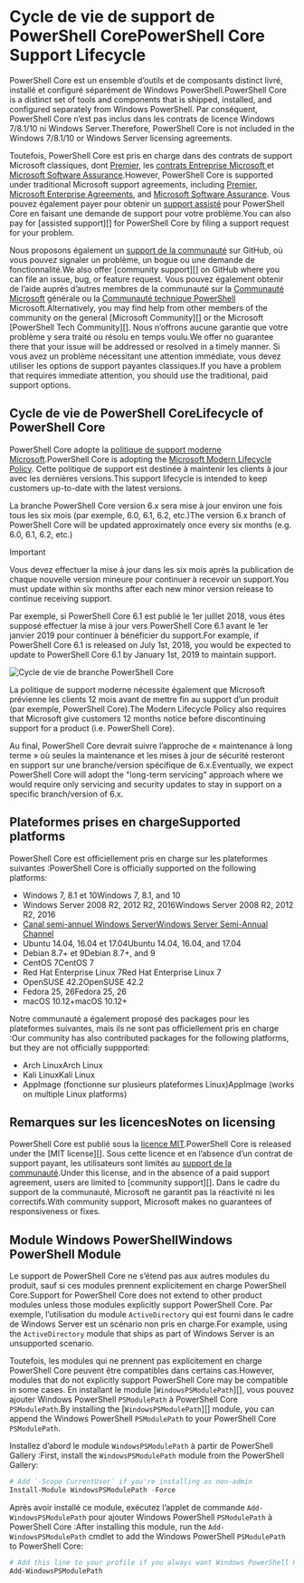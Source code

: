 # <a name="powershell-core-support-lifecycle"></a><span data-ttu-id="4f7dc-101">Cycle de vie de support de PowerShell Core</span><span class="sxs-lookup"><span data-stu-id="4f7dc-101">PowerShell Core Support Lifecycle</span></span>

<span data-ttu-id="4f7dc-102">PowerShell Core est un ensemble d’outils et de composants distinct livré, installé et configuré séparément de Windows PowerShell.</span><span class="sxs-lookup"><span data-stu-id="4f7dc-102">PowerShell Core is a distinct set of tools and components that is shipped, installed, and configured separately from Windows PowerShell.</span></span>
<span data-ttu-id="4f7dc-103">Par conséquent, PowerShell Core n’est pas inclus dans les contrats de licence Windows 7/8.1/10 ni Windows Server.</span><span class="sxs-lookup"><span data-stu-id="4f7dc-103">Therefore, PowerShell Core is not included in the Windows 7/8.1/10 or Windows Server licensing agreements.</span></span>

<span data-ttu-id="4f7dc-104">Toutefois, PowerShell Core est pris en charge dans des contrats de support Microsoft classiques, dont [Premier][], les [contrats Entreprise Microsoft ][enterprise-agreement] et [Microsoft Software Assurance][assurance].</span><span class="sxs-lookup"><span data-stu-id="4f7dc-104">However, PowerShell Core is supported under traditional Microsoft support agreements, including [Premier][], [Microsoft Enterprise Agreements][enterprise-agreement], and [Microsoft Software Assurance][assurance].</span></span>
<span data-ttu-id="4f7dc-105">Vous pouvez également payer pour obtenir un [support assisté][] pour PowerShell Core en faisant une demande de support pour votre problème.</span><span class="sxs-lookup"><span data-stu-id="4f7dc-105">You can also pay for [assisted support][] for PowerShell Core by filing a support request for your problem.</span></span>

<span data-ttu-id="4f7dc-106">Nous proposons également un [support de la communauté][] sur GitHub, où vous pouvez signaler un problème, un bogue ou une demande de fonctionnalité.</span><span class="sxs-lookup"><span data-stu-id="4f7dc-106">We also offer [community support][] on GitHub where you can file an issue, bug, or feature request.</span></span>
<span data-ttu-id="4f7dc-107">Vous pouvez également obtenir de l’aide auprès d’autres membres de la communauté sur la [Communauté Microsoft][] générale ou la [Communauté technique PowerShell][] Microsoft.</span><span class="sxs-lookup"><span data-stu-id="4f7dc-107">Alternatively, you may find help from other members of the community on the general [Microsoft Community][] or the Microsoft [PowerShell Tech Community][].</span></span>
<span data-ttu-id="4f7dc-108">Nous n’offrons aucune garantie que votre problème y sera traité ou résolu en temps voulu.</span><span class="sxs-lookup"><span data-stu-id="4f7dc-108">We offer no guarantee there that your issue will be addressed or resolved in a timely manner.</span></span>
<span data-ttu-id="4f7dc-109">Si vous avez un problème nécessitant une attention immédiate, vous devez utiliser les options de support payantes classiques.</span><span class="sxs-lookup"><span data-stu-id="4f7dc-109">If you have a problem that requires immediate attention, you should use the traditional, paid support options.</span></span>

## <a name="lifecycle-of-powershell-core"></a><span data-ttu-id="4f7dc-110">Cycle de vie de PowerShell Core</span><span class="sxs-lookup"><span data-stu-id="4f7dc-110">Lifecycle of PowerShell Core</span></span>

<span data-ttu-id="4f7dc-111">PowerShell Core adopte la [politique de support moderne Microsoft][modern].</span><span class="sxs-lookup"><span data-stu-id="4f7dc-111">PowerShell Core is adopting the [Microsoft Modern Lifecycle Policy][modern].</span></span>
<span data-ttu-id="4f7dc-112">Cette politique de support est destinée à maintenir les clients à jour avec les dernières versions.</span><span class="sxs-lookup"><span data-stu-id="4f7dc-112">This support lifecycle is intended to keep customers up-to-date with the latest versions.</span></span>

<span data-ttu-id="4f7dc-113">La branche PowerShell Core version 6.x sera mise à jour environ une fois tous les six mois (par exemple, 6.0, 6.1, 6.2, etc.)</span><span class="sxs-lookup"><span data-stu-id="4f7dc-113">The version 6.x branch of PowerShell Core will be updated approximately once every six months (e.g. 6.0, 6.1, 6.2, etc.)</span></span>

> [!IMPORTANT]
> <span data-ttu-id="4f7dc-114">Vous devez effectuer la mise à jour dans les six mois après la publication de chaque nouvelle version mineure pour continuer à recevoir un support.</span><span class="sxs-lookup"><span data-stu-id="4f7dc-114">You must update within six months after each new minor version release to continue receiving support.</span></span>

<span data-ttu-id="4f7dc-115">Par exemple, si PowerShell Core 6.1 est publié le 1er juillet 2018, vous êtes supposé effectuer la mise à jour vers PowerShell Core 6.1 avant le 1er janvier 2019 pour continuer à bénéficier du support.</span><span class="sxs-lookup"><span data-stu-id="4f7dc-115">For example, if PowerShell Core 6.1 is released on July 1st, 2018, you would be expected to update to PowerShell Core 6.1 by January 1st, 2019 to maintain support.</span></span>

![Cycle de vie de branche PowerShell Core][lifecycle-chart]

<span data-ttu-id="4f7dc-117">La politique de support moderne nécessite également que Microsoft prévienne les clients 12 mois avant de mettre fin au support d’un produit (par exemple, PowerShell Core).</span><span class="sxs-lookup"><span data-stu-id="4f7dc-117">The Modern Lifecycle Policy also requires that Microsoft give customers 12 months notice before discontinuing support for a product (i.e. PowerShell Core).</span></span>

<span data-ttu-id="4f7dc-118">Au final, PowerShell Core devrait suivre l’approche de « maintenance à long terme » où seules la maintenance et les mises à jour de sécurité resteront en support sur une branche/version spécifique de 6.x.</span><span class="sxs-lookup"><span data-stu-id="4f7dc-118">Eventually, we expect PowerShell Core will adopt the "long-term servicing" approach where we would require only servicing and security updates to stay in support on a specific branch/version of 6.x.</span></span>

## <a name="supported-platforms"></a><span data-ttu-id="4f7dc-119">Plateformes prises en charge</span><span class="sxs-lookup"><span data-stu-id="4f7dc-119">Supported platforms</span></span>

<span data-ttu-id="4f7dc-120">PowerShell Core est officiellement pris en charge sur les plateformes suivantes :</span><span class="sxs-lookup"><span data-stu-id="4f7dc-120">PowerShell Core is officially supported on the following platforms:</span></span>

* <span data-ttu-id="4f7dc-121">Windows 7, 8.1 et 10</span><span class="sxs-lookup"><span data-stu-id="4f7dc-121">Windows 7, 8.1, and 10</span></span>
* <span data-ttu-id="4f7dc-122">Windows Server 2008 R2, 2012 R2, 2016</span><span class="sxs-lookup"><span data-stu-id="4f7dc-122">Windows Server 2008 R2, 2012 R2, 2016</span></span>
* <span data-ttu-id="4f7dc-123">[Canal semi-annuel Windows Server][semi-annual]</span><span class="sxs-lookup"><span data-stu-id="4f7dc-123">[Windows Server Semi-Annual Channel][semi-annual]</span></span>
* <span data-ttu-id="4f7dc-124">Ubuntu 14.04, 16.04 et 17.04</span><span class="sxs-lookup"><span data-stu-id="4f7dc-124">Ubuntu 14.04, 16.04, and 17.04</span></span>
* <span data-ttu-id="4f7dc-125">Debian 8.7+ et 9</span><span class="sxs-lookup"><span data-stu-id="4f7dc-125">Debian 8.7+, and 9</span></span>
* <span data-ttu-id="4f7dc-126">CentOS 7</span><span class="sxs-lookup"><span data-stu-id="4f7dc-126">CentOS 7</span></span>
* <span data-ttu-id="4f7dc-127">Red Hat Enterprise Linux 7</span><span class="sxs-lookup"><span data-stu-id="4f7dc-127">Red Hat Enterprise Linux 7</span></span>
* <span data-ttu-id="4f7dc-128">OpenSUSE 42.2</span><span class="sxs-lookup"><span data-stu-id="4f7dc-128">OpenSUSE 42.2</span></span>
* <span data-ttu-id="4f7dc-129">Fedora 25, 26</span><span class="sxs-lookup"><span data-stu-id="4f7dc-129">Fedora 25, 26</span></span>
* <span data-ttu-id="4f7dc-130">macOS 10.12+</span><span class="sxs-lookup"><span data-stu-id="4f7dc-130">macOS 10.12+</span></span>

<span data-ttu-id="4f7dc-131">Notre communauté a également proposé des packages pour les plateformes suivantes, mais ils ne sont pas officiellement pris en charge :</span><span class="sxs-lookup"><span data-stu-id="4f7dc-131">Our community has also contributed packages for the following platforms, but they are not officially suppported:</span></span>

* <span data-ttu-id="4f7dc-132">Arch Linux</span><span class="sxs-lookup"><span data-stu-id="4f7dc-132">Arch Linux</span></span>
* <span data-ttu-id="4f7dc-133">Kali Linux</span><span class="sxs-lookup"><span data-stu-id="4f7dc-133">Kali Linux</span></span>
* <span data-ttu-id="4f7dc-134">AppImage (fonctionne sur plusieurs plateformes Linux)</span><span class="sxs-lookup"><span data-stu-id="4f7dc-134">AppImage (works on multiple Linux platforms)</span></span>

## <a name="notes-on-licensing"></a><span data-ttu-id="4f7dc-135">Remarques sur les licences</span><span class="sxs-lookup"><span data-stu-id="4f7dc-135">Notes on licensing</span></span>

<span data-ttu-id="4f7dc-136">PowerShell Core est publié sous la [licence MIT][].</span><span class="sxs-lookup"><span data-stu-id="4f7dc-136">PowerShell Core is released under the [MIT license][].</span></span>
<span data-ttu-id="4f7dc-137">Sous cette licence et en l’absence d’un contrat de support payant, les utilisateurs sont limités au [support de la communauté][].</span><span class="sxs-lookup"><span data-stu-id="4f7dc-137">Under this license, and in the absence of a paid support agreement, users are limited to [community support][].</span></span>
<span data-ttu-id="4f7dc-138">Dans le cadre du support de la communauté, Microsoft ne garantit pas la réactivité ni les correctifs.</span><span class="sxs-lookup"><span data-stu-id="4f7dc-138">With community support, Microsoft makes no guarantees of responsiveness or fixes.</span></span>

## <a name="windows-powershell-module"></a><span data-ttu-id="4f7dc-139">Module Windows PowerShell</span><span class="sxs-lookup"><span data-stu-id="4f7dc-139">Windows PowerShell Module</span></span>

<span data-ttu-id="4f7dc-140">Le support de PowerShell Core ne s’étend pas aux autres modules du produit, sauf si ces modules prennent explicitement en charge PowerShell Core.</span><span class="sxs-lookup"><span data-stu-id="4f7dc-140">Support for PowerShell Core does not extend to other product modules unless those modules explicitly support PowerShell Core.</span></span>
<span data-ttu-id="4f7dc-141">Par exemple, l’utilisation du module `ActiveDirectory` qui est fourni dans le cadre de Windows Server est un scénario non pris en charge.</span><span class="sxs-lookup"><span data-stu-id="4f7dc-141">For example, using the `ActiveDirectory` module that ships as part of Windows Server is an unsupported scenario.</span></span>

<span data-ttu-id="4f7dc-142">Toutefois, les modules qui ne prennent pas explicitement en charge PowerShell Core peuvent être compatibles dans certains cas.</span><span class="sxs-lookup"><span data-stu-id="4f7dc-142">However, modules that do not explicitly support PowerShell Core may be compatible in some cases.</span></span>
<span data-ttu-id="4f7dc-143">En installant le module [`WindowsPSModulePath`][], vous pouvez ajouter Windows PowerShell `PSModulePath` à PowerShell Core `PSModulePath`.</span><span class="sxs-lookup"><span data-stu-id="4f7dc-143">By installing the [`WindowsPSModulePath`][] module, you can append the Windows PowerShell `PSModulePath` to your PowerShell Core `PSModulePath`.</span></span>

<span data-ttu-id="4f7dc-144">Installez d’abord le module `WindowsPSModulePath` à partir de PowerShell Gallery :</span><span class="sxs-lookup"><span data-stu-id="4f7dc-144">First, install the `WindowsPSModulePath` module from the PowerShell Gallery:</span></span>

```powershell
# Add `-Scope CurrentUser` if you're installing as non-admin 
Install-Module WindowsPSModulePath -Force
```

<span data-ttu-id="4f7dc-145">Après avoir installé ce module, exécutez l’applet de commande `Add-WindowsPSModulePath` pour ajouter Windows PowerShell `PSModulePath` à PowerShell Core :</span><span class="sxs-lookup"><span data-stu-id="4f7dc-145">After installing this module, run the `Add-WindowsPSModulePath` cmdlet to add the Windows PowerShell `PSModulePath` to PowerShell Core:</span></span>

```powershell
# Add this line to your profile if you always want Windows PowerShell PSModulePath
Add-WindowsPSModulePath
```

[Premier]: https://www.microsoft.com/en-us/microsoftservices/support.aspx
[enterprise-agreement]: https://www.microsoft.com/en-us/licensing/licensing-programs/enterprise.aspx
[assurance]: https://www.microsoft.com/en-us/licensing/licensing-programs/software-assurance-default.aspx
[support de la communauté]: https://github.com/powershell/powershell/issues
[Communauté Microsoft]: https://answers.microsoft.com/
[Communauté technique PowerShell]: https://techcommunity.microsoft.com/t5/PowerShell/ct-p/WindowsPowerShell
[support assisté]: https://support.microsoft.com/assistedsupportproducts
[modern]: https://support.microsoft.com/help/30881/modern-lifecycle-policy
[lifecycle-chart]: ./images/modern-lifecycle.png
[semi-annual]: https://docs.microsoft.com/windows-server/get-started/semi-annual-channel-overview
[licence MIT]: https://github.com/PowerShell/PowerShell/blob/master/LICENSE.txt
[WindowsPSModulePath]: https://www.powershellgallery.com/packages/WindowsPSModulePath/
